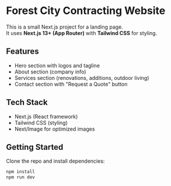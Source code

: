 # Forest City Contracting Website

This is a small Next.js project for a landing page.  
It uses **Next.js 13+ (App Router)** with **Tailwind CSS** for styling.  

## Features
- Hero section with logos and tagline  
- About section (company info)  
- Services section (renovations, additions, outdoor living)  
- Contact section with "Request a Quote" button  

## Tech Stack
- Next.js (React framework)  
- Tailwind CSS (styling)  
- Next/Image for optimized images  

## Getting Started
Clone the repo and install dependencies:

```bash
npm install
npm run dev
